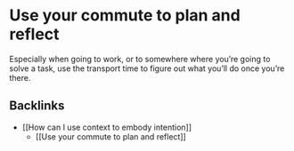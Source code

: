 # Use your commute to plan and reflect
Especially when going to work, or to somewhere where you’re going to solve a task, use the transport time to figure out what you’ll do once you’re there.

## Backlinks
* [[How can I use context to embody intention]]
	* [[Use your commute to plan and reflect]]

<!-- {BearID:5C485D87-A699-4F5C-8A2D-33A60262A2C6-2620-0000037A27F50F59} -->
